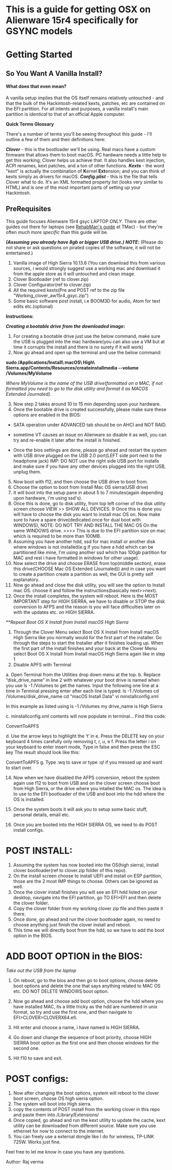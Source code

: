 # This is a guide for getting OSX on Alienware 15r4 specifically for GSYNC models

# Getting Started

## So You Want A Vanilla Install?

#### What does that even mean?

A vanilla setup implies that the OS itself remains relatively untouched - and that the bulk of the Hackintosh-related kexts, patches, etc are contained on the EFI partition. For all intents and purposes, a vanilla install's main partition is _identical_ to that of an official Apple computer.

**Quick Terms Glossary**

There's a number of terms you'll be seeing throughout this guide - I'll outline a few of them and their definitions here:

**_Clover_** - this is the bootloader we'll be using.  Real macs have a custom firmware that allows them to boot macOS.  PC hardware needs a little help to get this working; Clover helps us achieve that.  It also handles kext injection, ACPI renames, kext patches, and a ton of other functions.
**_Kexts_** - the word "kext" is actually the combination of **K**ernel **Ext**ension; and you can think of kexts simply as drivers for macOS.
**_Config.plist_** - this is the file that tells Clover what to do.  It's an XML formatted property list \(looks very similar to HTML\) and is one of the most important parts of setting up your Hackintosh.


## PreRequisites

This guide focuses Alienware 15r4 gsyc LAPTOP _ONLY_. There are other guides out there for laptops \(see [RehabMan's guide](https://www.tonymacx86.com/threads/guide-booting-the-os-x-installer-on-laptops-with-clover.148093/) at TMac\) - but they're often _much more specific_ than this guide will be.


**_(Assuming you already have 8gb or bigger USB drive.)_**
**_NOTE_:** (Please do not share or ask questions on pirated copies of the software, it will not be entertained.)

1. Vanilla image of High Sierra 10.13.6 (You can download this from various sources, i would strongly suggest use a working mac and download it from
the apple store as it will untouched and clean image.
2. Clover Bootloader (ref to clover.zip)
3. Clover Configurator(ref to clover.zip)
4. All the required kexts(Pre and POST ref to the zip file "Working_clover_aw15r4_gsyc.zip")
5. Some basic software post install, i.e BOOM3D for audio, Atom for text edits etc.(optional)


**Instructions:**

**_Creating a bootable drive from the downloaded image_:**

1. For creating a bootable drive just use the below command, make sure the USB is plugged into the mac hardware(you can also use a VM but at time it corrupts the install and there is no surety if it will work)
2. Now go ahead and open up the terminal and use the below command:

**sudo /Applications/Install\ macOS\ High\ Sierra.app/Contents/Resources/createinstallmedia --volume /Volumes/MyVolume**

_Where MyVolume is the name of the USB drive(formatted on a MAC, if not formatted you need to go to the disk utility and format it as MACOS Extended Journaled)._

3. Now step 2 takes around 10 to 15 min depending upon your hardware.
4. Once the bootable drive is created successfully, please make sure these options are enabled in the BIOS:

  - SATA operation under ADVANCED tab should be on AHCI and NOT RAID.
  - sometime VT causes an issue on Alienware so disable it as well, you can try and re-enable it later after the install is         finished.

  - Once the bios settings are done, please go ahead and restart the system with USB drive plugged on the USB 2.0 port(LEFT  side  port next to the headphone jack) IMP: DO NOT use the right side USB port for installs and make sure if you have any other devices plugged into the right USB, unplug them.

5. Now boot with f12, and then choose the USB drive to boot from.
6. Choose the option to boot from Install Mac OS sierra(USB drive)
7. It will boot into the setup pane in about 5 to 7 minutes(again depending upon hardware, i'm using ssd's).
8. Once this is done, go to disk utility, from top left corner of the disk utility screen choose VIEW >> SHOW ALL DEVICES.
9 Once this is done you will have to choose the disk you want to install mac OS on. Now make sure to have a spare drive(dedicated once for dual boot with WINDOWS), NOTE: DO NOT TRY AND INSTALL THE MAC OS On the same WINDOWS drive. >>>> This is due to the EFI partition size on mac which is required to be more than 100MB.
10. Assuming you have another hdd, ssd for mac install or another disk where windows is not installed(e.g If you have a hdd which can be partitioned like mine, I'm using another ssd which has 100gb partition for MAC and rest i have formatted in windows for other usage).
11. Now select the drive and choose ERASE from top(middle section), erase this drive(CHOOSE Mac OS Extended (Journaled)) and in case you want to create a partition create a partition as well, the GUI is pretty self explanatory.
12. Now go ahead and close the disk utility, you will see the option to Install mac OS. choose it and follow the instructions(basically next>>next).
13. Once the install completes, the system will reboot. Here is the MOST IMPORTANT step for HIGH SIERRA, we have to disable or STOP the disk conversion to AFPS and the reason is you will face difficulties later on with the updates etc. on HIGH SIERRA.

**_Repeat Boot OS X Install from Install macOS High Sierra_

1. Through the Clover Menu select Boot OS X Install from Install macOS High Sierra like you normally would for the first part of the installer.
Go through the steps to start the Installer after it finishes loading up.
When the first part of the install finishes and your back at the Clover Menu select Boot OS X Install from Install macOS High Sierra again like in step 1
2. Disable APFS with Terminal

a. Open Terminal from the Utilities drop down menu at the top.
b. Replace “disk_drive_name” in line 2 with whatever your boot drive is named when you use ls -1 /Volumes to get the names. Input the following one line at a time in Terminal pressing enter after each line is typed:
      ls -1 /Volumes
      cd /Volumes/disk_drive_name
      cd "macOS Install Data"
      vi minstallconfig.xml

In this example as listed using ls -1 /Volumes my drive_name is High Sierra

c. minstallconfig.xml contents will now populate in terminal…
Find this code:

<key>ConvertToAPFS</key>
    <true/>

d. Use the arrow keys to highlight the ‘t‘ in
e. Press the DELETE key on your keyboard 4 times carefully only removing t, r, u, e
f. Press the letter i on your keyboard to enter insert mode, Type in false and then press the ESC key
  The result should look like this:

  <key>ConvertToAPFS</key>
      <false/>
g. Type :wq to save or type :q! if you messed up and want to start over.


14. Now when we have disabled the AFPS conversion, reboot the system again use f12 to boot from USB and on the clover screen choose boot from High Sierra, or the drive where you intalled the MAC os. The idea is to use to the EFI bootloader of the USB and boot into the hdd where the OS is installed.

15. Once the system boots it will ask you to setup some basic stuff, personal details, email etc.
16. Once you are booted into the HIGH SIERRA OS, we need to do POST install configs.


POST INSTALL:
============

1. Assuming the system has now booted into the OS(high sierra), install clover bootloader(ref to clover.zip folder of this repo).
2. On the install screen choose to install UEFI and install on ESP partition, those are the 2 most IMP things to choose. Others can be ignored as well.
3. Once the clover install finishes you will see an EFI hdd listed on your desktop, navigate into the EFI partition, go TO EFI>EFI and then delete the clover folder.
4. Copy the clover folder from my working clover zip file and then paste it there.
5. Once done, go ahead and run the clover bootloader again, no need to choose anything just finish the clover install and reboot.
6. This time we will directly boot from the hdd, so we have to add the boot option in the BIOS.

ADD BOOT OPTION in the BIOS:
===========================

_Take out the USB from the laptop_

1. On reboot, go to the bios and then go to boot options, choose delete boot options and delete the one that says anything related to MAC OS etc. DO NOT DELETE WINDOWS boot option.

2. Now go ahead and choose add boot option, choose the hdd where you have installed MAC, its a little tricky as the hdd are numbered in unix format, so try and use the first one, and then navigate to EFI>CLOVER>CLOVERX64.efi.
3. Hit enter and choose a name, i have named is HIGH SIERRA.
4. Go down and change the sequence of boot priority, choose HIGH SIERRA boot option as the first one and then choose windows for the second one.
5. Hit f10 to save and exit.


POST configs:
============

1. Now after changing the boot options, system will reboot to the clover boot screen, choose OS high sierra option.
2. The system will boot into High sierra.
3. copy the contents of POST install from the working clover in this repo and paste them into /Library/Extensions/
4. Once copied, go ahead and run the kext utility to update the cache, kext utility can be downloaded from different source. Make sure you use ethernet for now to connect to the internet.
5. You can freely use a external dongle like I do for wireless, TP-LINK 725W. Works just fine.


Feel free to let me know in case you have any questions.

Author: Raj verma
